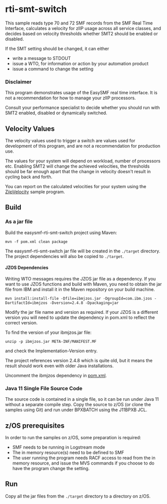 # rti-smt-switch

This sample reads type 70 and 72 SMF records from the SMF Real Time Interface, 
calculates a velocity for zIIP usage across all service classes, and decides
based on velocity thresholds whether SMT2 should be enabled or disabled.

If the SMT setting should be changed, it can either
- write a message to STDOUT
- issue a WTO, for information or action by your automation product
- issue a command to change the setting

### Disclaimer

 This program demonstrates usage of the EasySMF real time 
 interface. It is not a recommendation for how to manage your zIIP 
 processors.
 
 Consult your performance specialist to decide whether you should
 run with SMT2 enabled, disabled or dynamically switched.

## Velocity Values

The velocity values used to trigger a switch are values used for development of this program, and are 
not a recommendation for production use.

The values for your system will depend on workload, number of processors etc. Enabling SMT2 will change the achieved velocities, the thresholds should be far enough apart that the change in velocity doesn't result in cycling back and forth.

You can report on the calculated velocities for your system using the [ZiipVelocity](./src/main/java/com/smfreports/sample/ZiipVelocity.java) sample program.

## Build

### As a jar file

Build the easysmf-rti-smt-switch project using Maven:

```
mvn -f pom.xml clean package
```

The easysmf-rti-smt-switch jar file will be created in the ```./target``` directory. The project dependencies will also be copied to ```./target```.

#### JZOS Dependencies

Writing WTO messages requires the JZOS jar file as a dependency. If you want to use JZOS functions and build with Maven, you need to obtain the jar file from IBM and install it in the Maven repository on your build machine.

```
mvn install:install-file -Dfile=ibmjzos.jar -DgroupId=com.ibm.jzos -DartifactId=ibmjzos -Dversion=2.4.8 -Dpackaging=jar
```

Modify the jar file name and version as required. If your JZOS is a different version you will need to update the dependency in pom.xml to reflect the correct version.

To find the version of your ibmjzos.jar file:
```
unzip -p ibmjzos.jar META-INF/MANIFEST.MF
```
and check the Implementation-Version entry.

The project references version 2.4.8 which is quite old, but it means the result should work even with older Java installations.

Uncomment the ibmjzos dependency in [pom.xml](./pom.xml).

### Java 11 Single File Source Code

The source code is contained in a single file, so it can be run under Java 11 without a separate compile step. Copy the source to z/OS (or clone the samples using Git) and run under BPXBATCH using the J11BPXB JCL.

## z/OS prerequisites

In order to run the samples on z/OS, some preparation is required:

- SMF needs to be running in Logstream mode
- The in memory resource(s) need to be defined to SMF
- The user running the program needs RACF access to read from the in memory resource, and issue the MVS commands if you choose to do have the program change the setting.

## Run

Copy all the jar files from the ```./target``` directory to a directory on z/OS.

